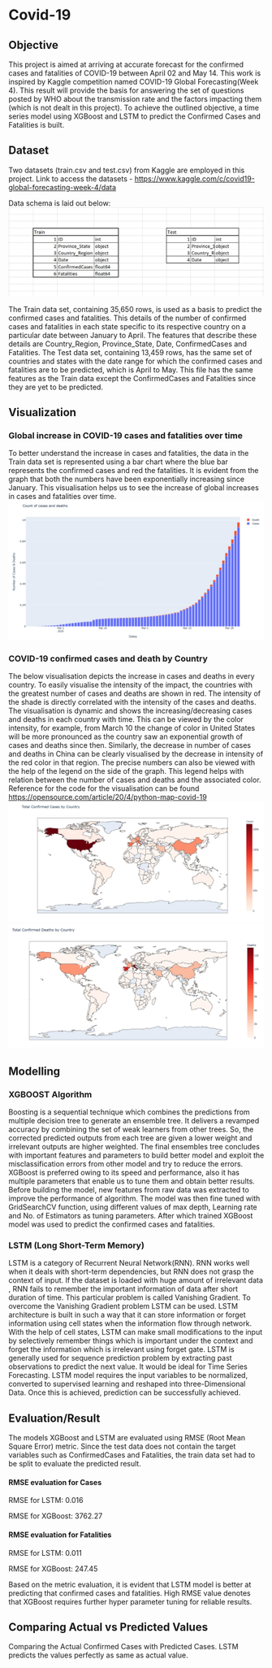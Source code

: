 # Covid-19
## Objective
This project is aimed at arriving at accurate forecast for the confirmed cases and fatalities of COVID-19 between April 02 and May 14. This work is inspired by Kaggle competition named COVID-19 Global Forecasting(Week 4). This result will provide the basis for answering the set of questions posted by WHO about the transmission rate and the factors impacting them (which is not dealt in this project). To achieve the outlined objective, a time series model using XGBoost and LSTM to predict the Confirmed Cases and Fatalities is built.

## Dataset

Two datasets (train.csv and test.csv) from Kaggle are employed in this project. Link to access the datasets - https://www.kaggle.com/c/covid19-global-forecasting-week-4/data

Data schema is laid out below:
![](Visualization_Images/DataSchema.png)

The Train data set, containing 35,650 rows, is used as a basis to predict the confirmed cases and fatalities. This details of the number of confirmed cases and fatalities in each state specific to its respective country on a particular date between January to April. The features that describe these details are Country_Region, Province_State, Date, ConfirmedCases and Fatalities. 
The Test data set, containing 13,459 rows, has the same set of countries and states with the date range for which the confirmed cases and fatalities are to be predicted, which is April to May. This file has the same features as the Train data except the ConfirmedCases and Fatalities since they are yet to be predicted.

## Visualization
### Global increase in COVID-19 cases and fatalities over time
To better understand the increase in cases and fatalities, the data in the Train data set is represented using a bar chart where the blue bar represents the confirmed cases and red the fatalities. It is evident from the graph that both the numbers have been exponentially increasing since January. This visualisation helps us to see the increase of global increases in cases and fatalities over time.
![](Visualization_Images/Count_of_Cases_and_Deaths.png)

### COVID-19 confirmed cases and death by Country
The below visualisation depicts the increase in cases and deaths in every country. To easily visualise the intensity of the impact, the countries with the greatest number of cases and deaths are shown in red. The intensity of the shade is directly correlated with the intensity of the cases and deaths. The visualisation is dynamic and shows the increasing/decreasing cases and deaths in each country with time. This can be viewed by the color intensity, for example, from March 10 the change of color in United States will be more pronounced as the country saw an exponential growth of cases and deaths since then. Similarly, the decrease in number of cases and deaths in China can be clearly visualised by the decrease in intensity of the red color in that region. The precise numbers can also be viewed with the help of the legend on the side of the graph. This legend helps with relation between the number of cases and deaths and the associated color. 
Reference for the code for the visualisation can be found https://opensource.com/article/20/4/python-map-covid-19
![](Visualization_Images/Confirmed_Cases.png)
![](Visualization_Images/Confirmed_Deaths.png)

## Modelling
### XGBOOST Algorithm
Boosting is a sequential technique which combines the predictions from multiple decision tree to generate an ensemble tree. It delivers a revamped accuracy by combining the set of weak learners from other trees. So, the corrected predicted outputs from each tree are given a lower weight and irrelevant outputs are higher weighted.  The final ensembles tree concludes with important features and parameters to build better model and exploit the misclassification errors from other model and try to reduce the errors. XGBoost is preferred owing to its speed and performance, also it has multiple parameters that enable us to tune them and obtain better results. Before building the model, new features from raw data was extracted to improve the performance of algorithm. The model was then fine tuned with GridSearchCV function, using different values of max depth, Learning rate and No. of Estimators as tuning parameters. After which trained XGBoost model was used to predict the confirmed cases and fatalities.

### LSTM (Long Short-Term Memory)
LSTM is a category of  Recurrent Neural Network(RNN).  RNN works well when it deals with short-term dependencies, but RNN does not grasp the context of input. If the dataset is loaded with huge amount of  irrelevant data , RNN fails to remember the important information of data after short duration of time. This particular problem is called Vanishing Gradient. To overcome the Vanishing Gradient problem LSTM can be used. LSTM architecture is built in such a way that it can store information or forget information using cell states when the information flow through network. With the help of cell states, LSTM can make small modifications to the input by selectively remember things which is important under the context and forget the information which is irrelevant using forget gate. LSTM is generally used for sequence prediction problem by extracting past observations to predict the next value. It would be ideal for Time Series Forecasting. LSTM model requires the input variables to be normalized, converted to supervised learning and reshaped into three-Dimensional Data. Once this is achieved, prediction can be successfully achieved. 

## Evaluation/Result

The models XGBoost and LSTM are evaluated using RMSE (Root Mean Square Error) metric. Since the test data does not contain the target variables such as ConfirmedCases and Fatalities, the train data set had to be split to evaluate the predicted result. 
#### RMSE evaluation for Cases
RMSE for LSTM: 0.016

RMSE for XGBoost: 3762.27
#### RMSE evaluation for Fatalities
RMSE for LSTM: 0.011

RMSE for XGBoost: 247.45

Based on the metric evaluation, it is evident that LSTM model is better at predicting that confirmed cases and fatalities. High RMSE value denotes that XGBoost requires further hyper parameter tuning for reliable results. 

## Comparing Actual vs Predicted Values

Comparing the Actual Confirmed Cases with Predicted Cases. LSTM predicts the values perfectly as same as actual value. 
